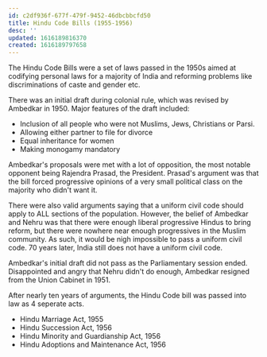 ```yaml
---
id: c2df936f-677f-479f-9452-46dbcbbcfd50
title: Hindu Code Bills (1955-1956)
desc: ''
updated: 1616189816370
created: 1616189797658
---
```


The Hindu Code Bills were a set of laws passed in the 1950s aimed at codifying personal
laws for a majority of India and reforming problems like discriminations of caste and
gender etc.

There was an initial draft during colonial rule, which was revised by Ambedkar in 1950.
Major features of the draft included:

* Inclusion of all people who were not Muslims, Jews, Christians or Parsi.
* Allowing either partner to file for divorce
* Equal inheritance for women
* Making monogamy mandatory

Ambedkar's proposals were met with a lot of opposition, the most notable opponent
being Rajendra Prasad, the President. Prasad's argument was that the bill forced
progressive opinions of a very small political class on the majority who didn't want it.

There were also valid arguments saying that a uniform civil code should apply to ALL
sections of the population. However, the belief of Ambedkar and Nehru was that there
were enough liberal progressive Hindus to bring reform, but there were nowhere near
enough progressives in the Muslim community. As such, it would be nigh impossible to
pass a uniform civil code. 70 years later, India still does not have a uniform civil code.

Ambedkar's initial draft did not pass as the Parliamentary session ended. Disappointed
and angry that Nehru didn't do enough, Ambedkar resigned from the Union Cabinet in 1951.

After nearly ten years of arguments, the Hindu Code bill was passed into law as 4
seperate acts.

* Hindu Marriage Act, 1955
* Hindu Succession Act, 1956
* Hindu Minority and Guardianship Act, 1956
* Hindu Adoptions and Maintenance Act, 1956
